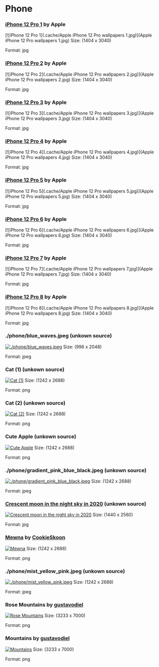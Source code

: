 # Phone

### [iPhone 12 Pro 1](Apple.com) by Apple
[![iPhone 12 Pro 1](.cache/Apple iPhone 12 Pro wallpapers 1.jpg)](Apple iPhone 12 Pro wallpapers 1.jpg)
Size: (1404 x 3040)

Format: jpg

### [iPhone 12 Pro 2](Apple.com) by Apple
[![iPhone 12 Pro 2](.cache/Apple iPhone 12 Pro wallpapers 2.jpg)](Apple iPhone 12 Pro wallpapers 2.jpg)
Size: (1404 x 3040)

Format: jpg

### [iPhone 12 Pro 3](Apple.com) by Apple
[![iPhone 12 Pro 3](.cache/Apple iPhone 12 Pro wallpapers 3.jpg)](Apple iPhone 12 Pro wallpapers 3.jpg)
Size: (1404 x 3040)

Format: jpg

### [iPhone 12 Pro 4](Apple.com) by Apple
[![iPhone 12 Pro 4](.cache/Apple iPhone 12 Pro wallpapers 4.jpg)](Apple iPhone 12 Pro wallpapers 4.jpg)
Size: (1404 x 3040)

Format: jpg

### [iPhone 12 Pro 5](Apple.com) by Apple
[![iPhone 12 Pro 5](.cache/Apple iPhone 12 Pro wallpapers 5.jpg)](Apple iPhone 12 Pro wallpapers 5.jpg)
Size: (1404 x 3040)

Format: jpg

### [iPhone 12 Pro 6](Apple.com) by Apple
[![iPhone 12 Pro 6](.cache/Apple iPhone 12 Pro wallpapers 6.jpg)](Apple iPhone 12 Pro wallpapers 6.jpg)
Size: (1404 x 3040)

Format: jpg

### [iPhone 12 Pro 7](Apple.com) by Apple
[![iPhone 12 Pro 7](.cache/Apple iPhone 12 Pro wallpapers 7.jpg)](Apple iPhone 12 Pro wallpapers 7.jpg)
Size: (1404 x 3040)

Format: jpg

### [iPhone 12 Pro 8](Apple.com) by Apple
[![iPhone 12 Pro 8](.cache/Apple iPhone 12 Pro wallpapers 8.jpg)](Apple iPhone 12 Pro wallpapers 8.jpg)
Size: (1404 x 3040)

Format: jpg

### ./phone/blue_waves.jpeg (unkown source)
[![./phone/blue_waves.jpeg](.cache/blue_waves.jpeg)](blue_waves.jpeg)
Size: (996 x 2048)

Format: jpeg

### Cat (1) (unkown source)
[![Cat (1)](.cache/cat-phone.png)](cat-phone.png)
Size: (1242 x 2688)

Format: png

### Cat (2) (unkown source)
[![Cat (2)](.cache/cato-phone.png)](cato-phone.png)
Size: (1242 x 2688)

Format: png

### Cute Apple (unkown source)
[![Cute Apple](.cache/cuteapple-phone.png)](cuteapple-phone.png)
Size: (1242 x 2688)

Format: png

### ./phone/gradient_pink_blue_black.jpeg (unkown source)
[![./phone/gradient_pink_blue_black.jpeg](.cache/gradient_pink_blue_black.jpeg)](gradient_pink_blue_black.jpeg)
Size: (1242 x 2688)

Format: jpeg

### [Crescent moon in the night sky in 2020](https://www.myfavwallpaper.com/2020/01/crescent-moon-in-night-sky.html) (unkown source)
[![Crescent moon in the night sky in 2020](.cache/mattia-lau-background-160-1.jpg)](mattia-lau-background-160-1.jpg)
Size: (1440 x 2560)

Format: jpg

### [Mewna](https://www.deviantart.com/cookieskoon/art/Mewna-825706471) by [CookieSkoon](https://www.deviantart.com/cookieskoon)
[![Mewna](.cache/mewna-phone.png)](mewna-phone.png)
Size: (1242 x 2688)

Format: png

### ./phone/mist_yellow_pink.jpeg (unkown source)
[![./phone/mist_yellow_pink.jpeg](.cache/mist_yellow_pink.jpeg)](mist_yellow_pink.jpeg)
Size: (1242 x 2688)

Format: jpeg

### Rose Mountains by [gustavodiel](https://github.com/gustavodiel)
[![Rose Mountains](.cache/mountains-rose.png)](mountains-rose.png)
Size: (3233 x 7000)

Format: png

### Mountains by [gustavodiel](https://github.com/gustavodiel)
[![Mountains](.cache/mountains.png)](mountains.png)
Size: (3233 x 7000)

Format: png

